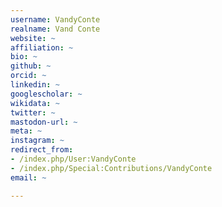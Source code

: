 ```yaml
---
username: VandyConte
realname: Vand Conte
website: ~
affiliation: ~
bio: ~
github: ~
orcid: ~
linkedin: ~
googlescholar: ~
wikidata: ~
twitter: ~
mastodon-url: ~
meta: ~
instagram: ~
redirect_from:
- /index.php/User:VandyConte
- /index.php/Special:Contributions/VandyConte
email: ~

---
```

